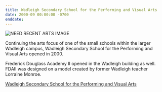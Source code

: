 ```yaml
---
title: Wadleigh Secondary School for the Performing and Visual Arts  
date: 2000-09 00:00:00 -0700
enddate: 
---
```


![NEED RECENT ARTS IMAGE](https://upload.wikimedia.org/wikipedia/commons/thumb/d/d7/Portr%C3%A4t_des_Komponisten_Pjotr_I._Tschaikowski_%281840-1893%29.jpg/187px-Portr%C3%A4t_des_Komponisten_Pjotr_I._Tschaikowski_%281840-1893%29.jpg)

Continuing the arts focus of one of the small schools within the larger Wadleigh campus, Wadleigh Secondary School for the Performing and Visual Arts opened in 2000. 

Frederick Douglass Academy II opened in the Wadleigh building as well. FDAII was designed on a model created by former Wadleigh teacher Lorraine Monroe. 


[Wadleigh Secondary School for the Performing and Visual Arts](www.wadleigharts.org)